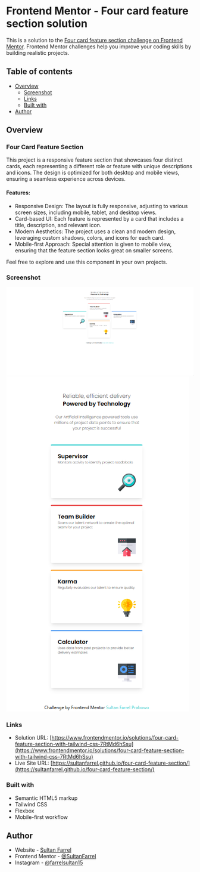 # Frontend Mentor - Four card feature section solution

This is a solution to the [Four card feature section challenge on Frontend Mentor](https://www.frontendmentor.io/challenges/four-card-feature-section-weK1eFYK). Frontend Mentor challenges help you improve your coding skills by building realistic projects.

## Table of contents

- [Overview](#overview)
  - [Screenshot](#screenshot)
  - [Links](#links)
  - [Built with](#built-with)
- [Author](#author)

## Overview

### Four Card Feature Section

This project is a responsive feature section that showcases four distinct cards, each representing a different role or feature with unique descriptions and icons. The design is optimized for both desktop and mobile views, ensuring a seamless experience across devices.

#### Features:

- Responsive Design: The layout is fully responsive, adjusting to various screen sizes, including mobile, tablet, and desktop views.
- Card-based UI: Each feature is represented by a card that includes a title, description, and relevant icon.
- Modern Aesthetics: The project uses a clean and modern design, leveraging custom shadows, colors, and icons for each card.
- Mobile-first Approach: Special attention is given to mobile view, ensuring that the feature section looks great on smaller screens.

Feel free to explore and use this component in your own projects.

### Screenshot

![Desktop View](images/desktopview.png)
![Mobile View](images/mobileview.png)

### Links

- Solution URL: [https://www.frontendmentor.io/solutions/four-card-feature-section-with-tailwind-css-7RtMd6hSsu](https://www.frontendmentor.io/solutions/four-card-feature-section-with-tailwind-css-7RtMd6hSsu)
- Live Site URL: [https://sultanfarrel.github.io/four-card-feature-section/](https://sultanfarrel.github.io/four-card-feature-section/)

### Built with

- Semantic HTML5 markup
- Tailwind CSS
- Flexbox
- Mobile-first workflow

## Author

- Website - [Sultan Farrel](https://www.sultanf.my.id)
- Frontend Mentor - [@SultanFarrel](https://www.frontendmentor.io/profile/SultanFarrel)
- Instagram - [@farrelsultan15](https://www.instagram.com/farrelsultan15)
